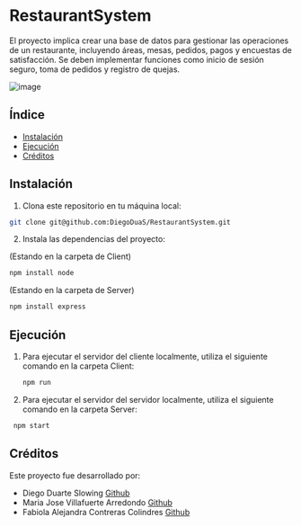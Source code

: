 # RestaurantSystem

El proyecto implica crear una base de datos para gestionar las operaciones de un restaurante, incluyendo áreas, mesas, pedidos, pagos y encuestas de satisfacción. Se deben implementar funciones como inicio de sesión seguro, toma de pedidos y registro de quejas.

![image](https://github.com/DiegoDuaS/RestaurantSystem/assets/110642453/acbbe0bb-037c-4e1a-ae5b-9eb0397baa9f)

## Índice

- [Instalación](#instalación)
- [Ejecución](#ejecución)
- [Créditos](#créditos)

## Instalación

1. Clona este repositorio en tu máquina local:

```bash
git clone git@github.com:DiegoDuaS/RestaurantSystem.git
```

2. Instala las dependencias del proyecto:

(Estando en la carpeta de Client)
```bash
npm install node
```

(Estando en la carpeta de Server)
```bash
npm install express
```

## Ejecución

1. Para ejecutar el servidor del cliente localmente, utiliza el siguiente comando en la carpeta Client:
   ```bash
   npm run
   ```
   
2. Para ejecutar el servidor del servidor localmente, utiliza el siguiente comando en la carpeta Server:
  ```bash
   npm start
   ```

## Créditos 

Este proyecto fue desarrollado por:

- Diego Duarte Slowing [Github](https://github.com/DiegoDuaS)
- Maria Jose Villafuerte Arredondo [Github](https://github.com/Maria-Villafuerte)
- Fabiola Alejandra Contreras Colindres [Github](https://github.com/Fabiola-cc)
